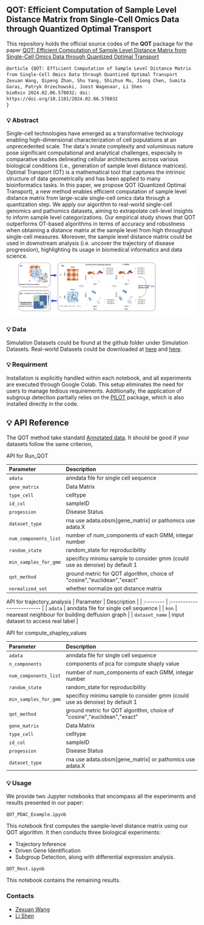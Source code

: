 ## QOT: Efficient Computation of Sample Level Distance Matrix from Single-Cell Omics Data through Quantized Optimal Transport

This repository holds the official source codes of the **QOT** package for the paper [QOT: Efficient Computation of Sample Level Distance Matrix from Single-Cell Omics Data through Quantized Optimal Transport]()

```
@article {QOT: Efficient Computation of Sample Level Distance Matrix from Single-Cell Omics Data through Quantized Optimal Transport
Zexuan Wang, Qipeng Zhan, Shu Yang, Shizhuo Mu, Jiong Chen, Sumita Garai, Patryk Orzechowski, Joost Wagenaar, Li Shen
bioRxiv 2024.02.06.578032; doi: https://doi.org/10.1101/2024.02.06.578032
}
```

### 💡 Abstract
Single-cell technologies have emerged as a transformative technology enabling high-dimensional characterization of cell populations at an unprecedented scale. The data's innate complexity and voluminous nature pose significant computational and analytical challenges, especially in comparative studies delineating cellular architectures across various biological conditions (i.e., generation of sample level distance matrices). Optimal Transport (OT) is a mathematical tool that captures the intrinsic structure of data geometrically and has been applied to many bioinformatics tasks. In this paper, we propose QOT (Quantized Optimal Transport), a new method enables efficient computation of sample level distance matrix from large-scale single-cell omics data through a quantization step. We apply our algorithm to real-world single-cell genomics and pathomics datasets, aiming to extrapolate cell-level insights to inform sample level categorizations. Our empirical study shows that QOT outperforms OT-based algorithms in terms of accuracy and robustness when obtaining a distance matrix at the sample level from high throughput single-cell measures. Moreover, the sample level distance matrix could be used in downstream analysis (i.e. uncover the trajectory of disease progression), highlighting its usage in biomedical informatics and data science.
![alt text](https://github.com/PennShenLab/QOT/blob/main/flow.png)


### 💡 Data
Simulation Datasets could be found at the github folder under Simulation Datasets.
Real-world Datasets could be downloaded at [here](https://zenodo.org/records/8370081) and [here](https://zenodo.org/records/7957118).


### 💡 Requirment
Installation is explicitly handled within each notebook, and all experiments are executed through Google Colab. This setup eliminates the need for users to manage tedious requirements. Additionally, the application of subgroup detection partially relies on the [PILOT](https://github.com/CostaLab/PILOT/tree/main) package, which is also installed directly in the code. 


## 💡 API Reference
The QOT method take standatd [Annotated data](https://anndata.readthedocs.io/en/stable/). It should be good if your datasets follow the same criterion,

API for Run_QOT

| Parameter |  Description                |
| :-------- |  :------------------------- |
| `adata` | anndata file for single cell sequence |
| `gene_matrix` | Data Matrix |
| `type_cell` |  celltype |
| `id_col` |  sampleID |
| `progession` |  Disease Status |
| `dataset_type` |  rna use adata.obsm[gene_matrix] or pathomics use adata.X  |
| `num_components_list` |  number of num_components of each GMM, integar number |
| `random_state` |  random_state for reproducibility |
| `min_samples_for_gmm` |  specificy minimu sample to consider gmm (could use as denoise) by default 1 |
| `qot_method` |  ground metric for QOT algorithm, choice of "cosine","euclidean","exact" |
| `normalized_set` |  whether normalize qot distance matrix |


API for trajectory_analysis
| Parameter |  Description                |
| :-------- |  :------------------------- |
| `adata` | anndata file for single cell sequence |
| `knn` |  neareast neighbour for building deffusion graph  |
| `dataset_name` |  input dataset to access real label |

API for compute_shapley_values

| Parameter |  Description                |
| :-------- |  :------------------------- |
| `adata` | anndata file for single cell sequence |
| `n_components` |  components of pca for compute shaply value  |
| `num_components_list` |  number of num_components of each GMM, integar number |
| `random_state` |  random_state for reproducibility |
| `min_samples_for_gmm` |  specificy minimu sample to consider gmm (could use as denoise) by default 1 |
| `qot_method` |  ground metric for QOT algorithm, choice of "cosine","euclidean","exact" |
| `gene_matrix` | Data Matrix |
| `type_cell` |  celltype |
| `id_col` |  sampleID |
| `progession` |  Disease Status |
| `dataset_type` |  rna use adata.obsm[gene_matrix] or pathomics use adata.X  |
### 💡 Usage
We provide two Jupyter notebooks that encompass all the experiments and results presented in our paper:
```terminal
QOT_PDAC_Example.ipynb
```
This notebook first computes the sample-level distance matrix using our QOT algorithm. It then conducts three biological experiments:
- Trajectory Inference
- Driven Gene Identification
- Subgroup Detection, along with differential expression analysis.

```terminal
QOT_Rest.ipynb 
```
This notebook contains the remaining results.

### Contacts

- [Zexuan Wang](mailto:zxwang@sas.upenn.edu) 
- [Li Shen](mailto:li.shen@pennmedicine.upenn.edu) 


